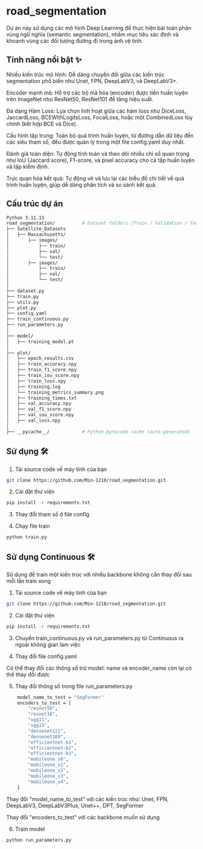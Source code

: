 # road_segmentation
Dự án này sử dụng các mô hình Deep Learning để thực hiện bài toán phân vùng ngữ nghĩa (semantic segmentation), nhằm mục tiêu xác định và khoanh vùng các đối tượng đường đi trong ảnh vệ tinh.
## Tính năng nổi bật ✨
Nhiều kiến trúc mô hình: Dễ dàng chuyển đổi giữa các kiến trúc segmentation phổ biến như Unet, FPN, DeepLabV3, và DeepLabV3+.

Encoder mạnh mẽ: Hỗ trợ các bộ mã hóa (encoder) được tiền huấn luyện trên ImageNet như ResNet50, ResNet101 để tăng hiệu suất.

Đa dạng Hàm Loss: Lựa chọn linh hoạt giữa các hàm loss như DiceLoss, JaccardLoss, BCEWithLogitsLoss, FocalLoss, hoặc một CombinedLoss tùy chỉnh (kết hợp BCE và Dice).

Cấu hình tập trung: Toàn bộ quá trình huấn luyện, từ đường dẫn dữ liệu đến các siêu tham số, đều được quản lý trong một file config.yaml duy nhất.

Đánh giá toàn diện: Tự động tính toán và theo dõi nhiều chỉ số quan trọng như IoU (Jaccard score), F1-score, và pixel accuracy cho cả tập huấn luyện và tập kiểm định.

Trực quan hóa kết quả: Tự động vẽ và lưu lại các biểu đồ chi tiết về quá trình huấn luyện, giúp dễ dàng phân tích và so sánh kết quả.

## Cấu trúc dự án
```bash
Python 3.11.13
road_segmentation/          # Dataset folders (Train / Validation / Test)
├── Satellite_Datasets
│   ├── Massachusetts/
│       ├── images/               
│           ├── train/
│           ├── val/
│           └── test/
│       ├── images/
│           ├── train/
│           ├── val/
│           └── test/
│
├── dataset.py
├── train.py    
├── utils.py
├── plot.py
├── config.yaml
├── train_continuous.py
├── run_parameters.py
│ 
├── model/                   
│   ├── training_model.pt
│ 
├── plot/
│   ├── epoch_results.csv
│   ├── train_accuracy.npy
│   ├── train_f1_score.npy
│   ├── train_iou_score.npy
│   ├── train_loss.npy
│   ├── training.log
│   └── training_metrics_summary.png
│   ├── training_times.txt
│   ├── val_accuracy.npy
│   ├── val_f1_score.npy
│   ├── val_iou_score.npy
│   ├── val_loss.npy
│ 
├── __pycache__/            # Python bytecode cache (auto-generated)
```
## Sử dụng 🛠️
1. Tải source code về máy tính của bạn
```bash
git clone https://github.com/Min-1210/road_segmentation.git
```
2. Cài đặt thư viện
```bash
pip install -r requirements.txt
```

3. Thay đổi tham số ở file config

4. Chạy file train
```bash
python train.py
```
## Sử dụng Continuous 🛠️
Sử dụng để train một kiến trúc với nhiều backbone không cần thay đổi sau mỗi lần train xong

1. Tải source code về máy tính của bạn
```bash
git clone https://github.com/Min-1210/road_segmentation.git
```

2. Cài đặt thư viện
```bash
pip install -r requirements.txt
```
3. Chuyển train_continuous.py và run_parameters.py từ Continuous ra ngoài không gian làm việc

4. Thay đổi file config.yaml

Có thể thay đổi các thông số trừ model: name và encoder_name còn lại có thể thay đổi được

5. Thay đổi thông số trong file run_parameters.py

```bash
    model_name_to_test = "SegFormer"
    encoders_to_test = [
        "resnet50",
        "resnet18",
        "vgg11",
        "vgg13",
        "densenet121",
        "densenet169",
        "efficientnet-b1",
        "efficientnet-b2",
        "efficientnet-b3",
        "mobileone_s0",
        "mobileone_s1",
        "mobileone_s2",
        "mobileone_s3",
        "mobileone_s4",
    ]
```
Thay đổi "model_name_to_test" với các kiến trúc như: Unet, FPN, DeepLabV3, DeepLabV3Plus, Unet++, DPT, SegFormer

Thay đổi "encoders_to_test" với các backbone muốn sử dụng

6. Train model
```bash
python run_parameters.py
```



